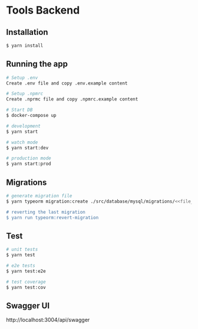 # Tools Backend

## Installation

```bash
$ yarn install
```

## Running the app

```bash
# Setup .env
Create .env file and copy .env.example content

# Setup .npmrc
Create .nprmc file and copy .npmrc.example content

# Start DB
$ docker-compose up

# development
$ yarn start

# watch mode
$ yarn start:dev

# production mode
$ yarn start:prod
```

## Migrations

```bash
# generate migration file
$ yarn typeorm migration:create ./src/database/mysql/migrations/<<file_name>>

# reverting the last migration
$ yarn run typeorm:revert-migration
```

## Test

```bash
# unit tests
$ yarn test

# e2e tests
$ yarn test:e2e

# test coverage
$ yarn test:cov
```

## Swagger UI

http://localhost:3004/api/swagger
